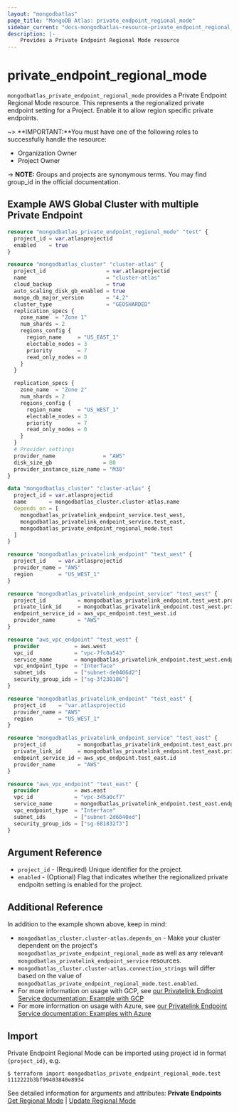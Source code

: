 ```yaml
---
layout: "mongodbatlas"
page_title: "MongoDB Atlas: private_endpoint_regional_mode"
sidebar_current: "docs-mongodbatlas-resource-private_endpoint_regional_mode"
description: |-
    Provides a Private Endpoint Regional Mode resource
---
```


# private_endpoint_regional_mode

`mongodbatlas_private_endpoint_regional_mode` provides a Private Endpoint Regional Mode resource. This represents a the regionalized private endpoint setting for a Project. Enable it to allow region specific private endpoints.

~> **IMPORTANT:**You must have one of the following roles to successfully handle the resource:
  * Organization Owner
  * Project Owner

-> **NOTE:** Groups and projects are synonymous terms. You may find group_id in the official documentation.


## Example AWS Global Cluster with multiple Private Endpoint

```terraform
resource "mongodbatlas_private_endpoint_regional_mode" "test" {
  project_id = var.atlasprojectid
  enabled    = true
}

resource "mongodbatlas_cluster" "cluster-atlas" {
  project_id                   = var.atlasprojectid
  name                         = "cluster-atlas"
  cloud_backup                 = true
  auto_scaling_disk_gb_enabled = true
  mongo_db_major_version       = "4.2"
  cluster_type                 = "GEOSHARDED"
  replication_specs {
    zone_name  = "Zone 1"
    num_shards = 2
    regions_config {
      region_name     = "US_EAST_1"
      electable_nodes = 3
      priority        = 7
      read_only_nodes = 0
    }
  }

  replication_specs {
    zone_name  = "Zone 2"
    num_shards = 2
    regions_config {
      region_name     = "US_WEST_1"
      electable_nodes = 3
      priority        = 7
      read_only_nodes = 0
    }
  }
  # Provider settings
  provider_name               = "AWS"
  disk_size_gb                = 80
  provider_instance_size_name = "M30"
}

data "mongodbatlas_cluster" "cluster-atlas" {
  project_id = var.atlasprojectid
  name       = mongodbatlas_cluster.cluster-atlas.name
  depends_on = [
    mongodbatlas_privatelink_endpoint_service.test_west,
    mongodbatlas_privatelink_endpoint_service.test_east,
    mongodbatlas_private_endpoint_regional_mode.test
  ]
}

resource "mongodbatlas_privatelink_endpoint" "test_west" {
  project_id    = var.atlasprojectid
  provider_name = "AWS"
  region        = "US_WEST_1"
}

resource "mongodbatlas_privatelink_endpoint_service" "test_west" {
  project_id          = mongodbatlas_privatelink_endpoint.test_west.project_id
  private_link_id     = mongodbatlas_privatelink_endpoint.test_west.private_link_id
  endpoint_service_id = aws_vpc_endpoint.test_west.id
  provider_name       = "AWS"
}

resource "aws_vpc_endpoint" "test_west" {
  provider           = aws.west
  vpc_id             = "vpc-7fc0a543"
  service_name       = mongodbatlas_privatelink_endpoint.test_west.endpoint_service_name
  vpc_endpoint_type  = "Interface"
  subnet_ids         = ["subnet-de0406d2"]
  security_group_ids = ["sg-3f238186"]
}

resource "mongodbatlas_privatelink_endpoint" "test_east" {
  project_id    = "var.atlasprojectid
  provider_name = "AWS"
  region        = "US_WEST_1"
}

resource "mongodbatlas_privatelink_endpoint_service" "test_east" {
  project_id          = mongodbatlas_privatelink_endpoint.test_east.project_id
  private_link_id     = mongodbatlas_privatelink_endpoint.test_east.private_link_id
  endpoint_service_id = aws_vpc_endpoint.test_east.id
  provider_name       = "AWS"
}

resource "aws_vpc_endpoint" "test_east" {
  provider           = aws.east
  vpc_id             = "vpc-345a0cf7"
  service_name       = mongodbatlas_privatelink_endpoint.test_east.endpoint_service_name
  vpc_endpoint_type  = "Interface"
  subnet_ids         = ["subnet-2d6040ed"]
  security_group_ids = ["sg-681832f3"]
}

```

## Argument Reference
* `project_id` - (Required) Unique identifier for the project.
* `enabled` - (Optional) Flag that indicates whether the regionalized private endpoitn setting is enabled for the project.

## Additional Reference

In addition to the example shown above, keep in mind:
* `mongodbatlas_cluster.cluster-atlas.depends_on` - Make your cluster dependent on the project's `mongodbatlas_private_endpoint_regional_mode` as well as any relevant `mongodbatlas_privatelink_endpoint_service` resources.
* `mongodbatlas_cluster.cluster-atlas.connection_strings` will differ based on the value of `mongodbatlas_private_endpoint_regional_mode.test.enabled`.
* For more information on usage with GCP, see [our Privatelink Endpoint Service documentation: Example with GCP](https://github.com/mongodb/terraform-provider-mongodbatlas/blob/master/website/docs/r/privatelink_endpoint_service.html.markdown#example-with-gcp)
* For more information on usage with Azure, see [our Privatelink Endpoint Service documentation: Examples with Azure](https://github.com/mongodb/terraform-provider-mongodbatlas/blob/master/website/docs/r/privatelink_endpoint_service.html.markdown#example-with-azure)

## Import
Private Endpoint Regional Mode can be imported using project id in format `{project_id}`, e.g.

```
$ terraform import mongodbatlas_private_endpoint_regional_mode.test 1112222b3bf99403840e8934
```

See detailed information for arguments and attributes: **Private Endpoints** [Get Regional Mode](https://www.mongodb.com/docs/atlas/reference/api/private-endpoints-get-regional-mode/) | [Update Regional Mode](https://www.mongodb.com/docs/atlas/reference/api/private-endpoints-update-regional-mode/)